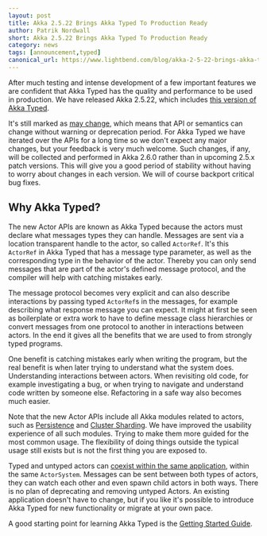 ```yaml
---
layout: post
title: Akka 2.5.22 Brings Akka Typed To Production Ready
author: Patrik Nordwall 
short: Akka 2.5.22 Brings Akka Typed To Production Ready
category: news
tags: [announcement,typed]
canonical_url: https://www.lightbend.com/blog/akka-2-5-22-brings-akka-typed-to-production-ready
---
```


After much testing and intense development of a few important features we are confident that Akka Typed has the quality and performance to be used in production. We have released Akka 2.5.22, which includes [this version of Akka Typed](https://doc.akka.io/docs/akka/current/typed/guide/index.html).

It's still marked as [may change](https://doc.akka.io/docs/akka/current/common/may-change.html), which means
that API or semantics can change without warning or deprecation period. For Akka Typed we have iterated over the APIs for a long time so we don't expect any major changes, but your feedback is very much welcome. Such changes, if any, will be collected and performed in Akka 2.6.0 rather than in upcoming 2.5.x patch versions.
This will give you a good period of stability without having to worry about changes in each version. We will of course backport critical bug fixes.

## Why Akka Typed?

The new Actor APIs are known as Akka Typed because the actors must declare what messages types they can handle. Messages are sent via a location transparent handle to the actor, so called `ActorRef`. It's this `ActorRef` in Akka Typed that has a message type parameter, as well as the corresponding type in the behavior of the
actor. Thereby you can only send messages that are part of the actor's defined message protocol, and the compiler will help with catching mistakes early.

The message protocol becomes very explicit and can also describe interactions by passing typed `ActorRef`s in the messages, for example describing what response message you can expect. It might at first be seen as boilerplate or extra work to have to define message class hierarchies or convert messages from one protocol to
another in interactions between actors. In the end it gives all the benefits that we are used to from strongly typed programs.

One benefit is catching mistakes early when writing the program, but the real benefit is when later trying to understand what the system does. Understanding interactions between actors. When revisiting old code, for example investigating a bug, or when trying to navigate and understand code written by someone else. Refactoring in a safe way also becomes much easier.

Note that the new Actor APIs include all Akka modules related to actors, such as 
[Persistence](https://doc.akka.io/docs/akka/current/typed/persistence.html) and 
[Cluster Sharding](https://doc.akka.io/docs/akka/current/typed/cluster-sharding.html).
We have improved the usability experience of all such modules. Trying to make them more guided for the most common usage. The flexibility of doing things outside the typical usage still exists but is not the first thing you are exposed to.

Typed and untyped actors can [coexist within the same application](https://doc.akka.io/docs/akka/current/typed/coexisting.html), within the same `ActorSystem`. Messages can be sent between both types of actors, they can watch each other and even spawn child actors in both ways. There is no plan of deprecating and removing untyped Actors. An existing application doesn't have to change, but if you like it's possible to introduce Akka Typed for new functionality or migrate at your own pace.

A good starting point for learning Akka Typed is the [Getting Started Guide](https://doc.akka.io/docs/akka/current/typed/guide/index.html).
